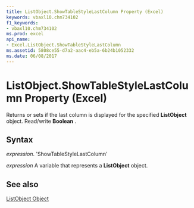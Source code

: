 ```yaml
---
title: ListObject.ShowTableStyleLastColumn Property (Excel)
keywords: vbaxl10.chm734102
f1_keywords:
- vbaxl10.chm734102
ms.prod: excel
api_name:
- Excel.ListObject.ShowTableStyleLastColumn
ms.assetid: 5808ce55-d7a2-aac4-eb5a-6b24b1052332
ms.date: 06/08/2017
---
```



# ListObject.ShowTableStyleLastColumn Property (Excel)

Returns or sets if the last column is displayed for the specified  **ListObject** object. Read/write **Boolean** .


## Syntax

 _expression_. 'ShowTableStyleLastColumn'

 _expression_ A variable that represents a **ListObject** object.


## See also


[ListObject Object](Excel.ListObject.md)

